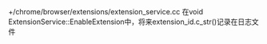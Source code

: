 +/chrome/browser/extensions/extension_service.cc
在void ExtensionService::EnableExtension中，将来extension_id.c_str()记录在日志文件


